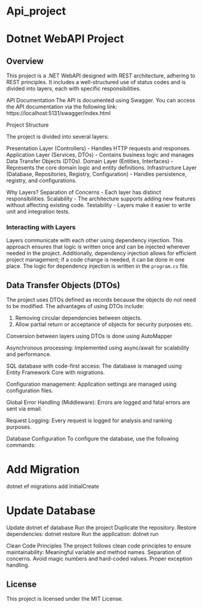 # Api_project
# Dotnet WebAPI Project

## Overview

This project is a .NET WebAPI designed with REST architecture, adhering to REST principles.
It includes a well-structured use of status codes and is divided into layers,
each with specific responsibilities.

API Documentation
The API is documented using Swagger. You can access the API documentation via the following link:
https://localhost:5131/swagger/index.html

Project Structure

The project is divided into several layers:

Presentation Layer (Controllers) - Handles HTTP requests and responses.
Application Layer (Services, DTOs) - Contains business logic and manages Data Transfer Objects (DTOs).
Domain Layer (Entities, Interfaces) - Represents the core domain logic and entity definitions.
Infrastructure Layer (Database, Repositories, Registry, Configuration) - Handles persistence, registry, and configurations.

Why Layers?
Separation of Concerns - Each layer has distinct responsibilities.
Scalability - The architecture supports adding new features without affecting existing code.
Testability - Layers make it easier to write unit and integration tests.

### Interacting with Layers

Layers communicate with each other using dependency injection.
This approach ensures that logic is written once and can be injected wherever needed in the project.
Additionally, dependency injection allows for efficient project management; if a code change is needed, it can be done in one place. The logic for dependency injection is written in the `program.cs` file.

## Data Transfer Objects (DTOs)

The project uses DTOs defined as records because the objects do not need to be modified. The advantages of using DTOs include:

1. Removing circular dependencies between objects.
2. Allow partial return or acceptance of objects for security purposes etc.

Conversion between layers using DTOs is done using AutoMapper

Asynchronous processing: Implemented using async/await for scalability and performance.

SQL database with code-first access: The database is managed using Entity Framework Core with migrations.

Configuration management: Application settings are managed using configuration files.

Global Error Handling (Middleware): Errors are logged and fatal errors are sent via email.

Request Logging: Every request is logged for analysis and ranking purposes.

Database Configuration
To configure the database, use the following commands:

# Add Migration
dotnet ef migrations add InitialCreate

# Update Database
Update dotnet ef database
Run the project
Duplicate the repository.
Restore dependencies:
dotnet restore
Run the application:
dotnet run

Clean Code Principles
The project follows clean code principles to ensure maintainability:
Meaningful variable and method names.
Separation of concerns.
Avoid magic numbers and hard-coded values.
Proper exception handling.

## License

This project is licensed under the MIT License.